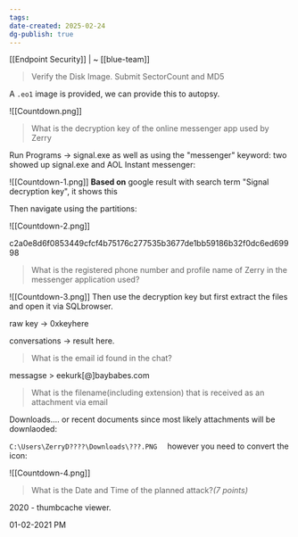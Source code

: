 ```yaml
---
tags: 
date-created: 2025-02-24
dg-publish: true
---
```

[[Endpoint Security]] | ~ [[blue-team]]

> Verify the Disk Image. Submit SectorCount and MD5

A `.eo1` image is provided, we can provide this to autopsy.

![[Countdown.png]]
> What is the decryption key of the online messenger app used by Zerry

Run Programs -> signal.exe as well as using the "messenger" keyword: two showed up signal.exe and AOL Instant messenger:

![[Countdown-1.png]]
**Based on** google result with search term "Signal decryption key", it shows this

Then navigate using the partitions:

![[Countdown-2.png]]

c2a0e8d6f0853449cfcf4b75176c277535b3677de1bb59186b32f0dc6ed69998

> What is the registered phone number and profile name of Zerry in the messenger application used?

![[Countdown-3.png]]
Then use the decryption key but first extract the files and open it via SQLbrowser.

raw key -> 0xkeyhere

conversations -> result here.

> What is the email id found in the chat?

messagse > eekurk[@]baybabes.com

> What is the filename(including extension) that is received as an attachment via email

Downloads.... or recent documents since most likely attachments will be downlaoded:

`C:\Users\ZerryD????\Downloads\???.PNG	`
however you need to convert the icon:

![[Countdown-4.png]]
> What is the Date and Time of the planned attack?_(7 points)_

2020 - thumbcache viewer.

01-02-2021 PM